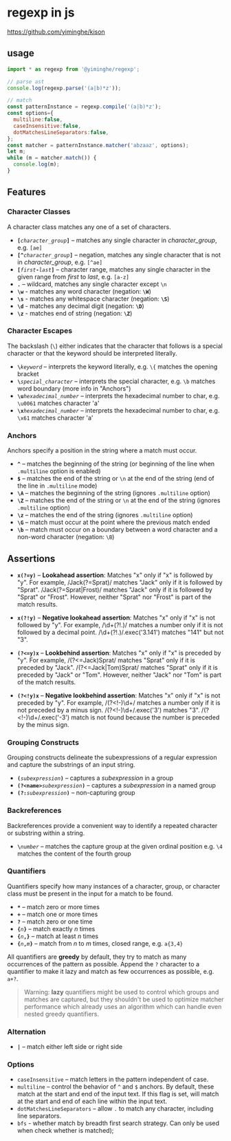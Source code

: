 # regexp in js

https://github.com/yiminghe/kison

## usage

```js
import * as regexp from '@yiminghe/regexp';

// parse ast
console.log(regexp.parse('(a|b)*z'));

// match
const patternInstance = regexp.compile('(a|b)*z');
const options={
  multiline:false,
  caseInsensitive:false,
  dotMatchesLineSeparators:false,
};
const matcher = patternInstance.matcher('abzaaz', options);
let m;
while (m = matcher.match()) {
  console.log(m);
}
```

## Features

### Character Classes

A character class matches any one of a set of characters.

- <code><b>[</b><i>character_group</i><b>]</b></code> – matches any single character in *character_group*, e.g. `[ae]`
- <code><b>[^</b><i>character_group</i><b>]</b></code> – negation, matches any single character that is not in *character_group*, e.g. `[^ae]`
- <code><b>[</b><i>first</i><b>-</b><i>last</i><b>]</b></code> – character range, matches any single character in the given range from *first* to *last*, e.g. `[a-z]`
- <code><b>.</b></code> – wildcard, matches any single character except `\n`
- <code><b>\w</b></code> - matches any word character (negation: <code><b>\W</b></code>)
- <code><b>\s</b></code> - matches any whitespace character (negation: <code><b>\S</b></code>)
- <code><b>\d</b></code> - matches any decimal digit (negation: <code><b>\D</b></code>)
- <code><b>\z</b></code> - matches end of string (negation: <code><b>\Z</b></code>)

### Character Escapes

The backslash (<code>\\</code>) either indicates that the character that follows is a special character or that the keyword should be interpreted literally.

- <code><b>\\</b><i>keyword</i></code> – interprets the keyword literally, e.g. `\{` matches the opening bracket
- <code><b>\\<i></b>special_character</i></code> – interprets the special character, e.g. `\b` matches word boundary (more info in "Anchors")
- <code><b>\\u<i></b>hexadecimal_number</i></code> – interprets the hexadecimal number to char, e.g. `\u0061` matches character 'a'
- <code><b>\\x<i></b>hexadecimal_number</i></code> – interprets the hexadecimal number to char, e.g. `\x61` matches character 'a'


### Anchors

Anchors specify a position in the string where a match must occur.

- <code><b>^</b></code> – matches the beginning of the string (or beginning of the line when `.multiline` option is enabled)
- <code><b>$</b></code> – matches the end of the string or `\n` at the end of the string (end of the line in `.multiline` mode)
- <code><b>\A</b></code> – matches the beginning of the string (ignores `.multiline` option)
- <code><b>\Z</b></code> – matches the end of the string or `\n` at the end of the string (ignores `.multiline` option)
- <code><b>\z</b></code> – matches the end of the string (ignores `.multiline` option)
- <code><b>\G</b></code> – match must occur at the point where the previous match ended
- <code><b>\b</b></code> – match must occur on a boundary between a word character and a non-word character (negation: `\B`)

## Assertions

- <code><b>x(?=y)</b></code> – <b>Lookahead assertion</b>: Matches "x" only if "x" is followed by "y". For example, /Jack(?=Sprat)/ matches "Jack" only if it is followed by "Sprat".
/Jack(?=Sprat|Frost)/ matches "Jack" only if it is followed by "Sprat" or "Frost". However, neither "Sprat" nor "Frost" is part of the match results.

- <code><b>x(?!y)</b></code> – <b>Negative lookahead assertion</b>: Matches "x" only if "x" is not followed by "y". For example, /\d+(?!\.)/ matches a number only if it is not followed by a decimal point. /\d+(?!\.)/.exec('3.141') matches "141" but not "3".

- <code><b>(?<=y)x</b></code> – <b>Lookbehind assertion</b>: Matches "x" only if "x" is preceded by "y". For example, /(?<=Jack)Sprat/ matches "Sprat" only if it is preceded by "Jack". /(?<=Jack|Tom)Sprat/ matches "Sprat" only if it is preceded by "Jack" or "Tom". However, neither "Jack" nor "Tom" is part of the match results.

- <code><b>(?<!y)x</b></code> – <b>Negative lookbehind assertion</b>: Matches "x" only if "x" is not preceded by "y". For example, /(?<!-)\d+/ matches a number only if it is not preceded by a minus sign. /(?<!-)\d+/.exec('3') matches "3". /(?<!-)\d+/.exec('-3')  match is not found because the number is preceded by the minus sign.

### Grouping Constructs

Grouping constructs delineate the subexpressions of a regular expression and capture the substrings of an input string.

- <code><b>(</b><i>subexpression</i><b>)</b></code> – captures a *subexpression* in a group
- <code><b>(?&lt;name&gt;</b><i>subexpression</i><b>)</b></code> – captures a *subexpression* in a named group
- <code><b>(?:</b><i>subexpression</i><b>)</b></code> – non-capturing group

### Backreferences

Backreferences provide a convenient way to identify a repeated character or substring within a string.

- <code><b>\\</b><i>number</i></code> – matches the capture group at the given ordinal position e.g. `\4` matches the content of the fourth group

### Quantifiers

Quantifiers specify how many instances of a character, group, or character class must be present in the input for a match to be found.

- <code><b>\*</b></code> – match zero or more times
- <code><b>+</b></code> – match one or more times
- <code><b>?</b></code> – match zero or one time
- <code><b>{</b><i>n</i><b>}</b></code> – match exactly *n* times
- <code><b>{</b><i>n</i><b>,}</b></code> – match at least *n* times
- <code><b>{</b><i>n</i><b>,</b><i>m</i><b>}</b></code> – match from *n* to *m* times, closed range, e.g. `a{3,4}`

All quantifiers are **greedy** by default, they try to match as many occurrences of the pattern as possible. Append the `?` character to a quantifier to make it lazy and match as few occurrences as possible, e.g. `a+?`.

> Warning: **lazy** quantifiers might be used to control which groups and matches are captured, but they shouldn't be used to optimize matcher performance which already uses an algorithm which can handle even nested greedy quantifiers.

### Alternation

- <code><b>|</b></code> – match either left side or right side

### Options

- `caseInsensitive` – match letters in the pattern independent of case.
- `multiline` –  control the behavior of `^` and `$` anchors. By default, these match at the start and end of the input text. If this flag is set, will match at the start and end of each line within the input text.
- `dotMatchesLineSeparators` – allow `.` to match any character, including line separators.
- `bfs` - whether match by breadth first search strategy. Can only be used when check whether is matched);